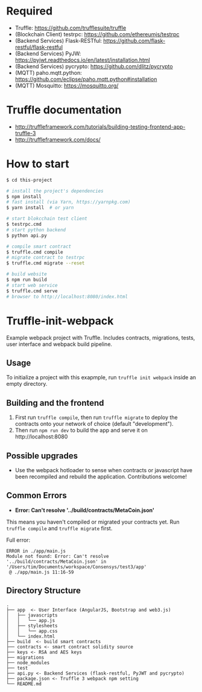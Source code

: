 # Required 
- Truffle: https://github.com/trufflesuite/truffle
- (Blockchain Client) testrpc: https://github.com/ethereumjs/testrpc
- (Backend Services) Flask-RESTful: https://github.com/flask-restful/flask-restful
- (Backend Services) PyJW: https://pyjwt.readthedocs.io/en/latest/installation.html
- (Backend Services) pycrypto: https://github.com/dlitz/pycrypto
- (MQTT) paho.mqtt.python: https://github.com/eclipse/paho.mqtt.python#installation
- (MQTT) Mosquitto: https://mosquitto.org/

# Truffle documentation
- http://truffleframework.com/tutorials/building-testing-frontend-app-truffle-3
- http://truffleframework.com/docs/

# How to start


```bash
$ cd this-project

# install the project's dependencies
$ npm install
# fast install (via Yarn, https://yarnpkg.com)
$ yarn install  # or yarn

# start blokcchain test client
$ testrpc.cmd 
# start python backend
$ python api.py

# compile smart contract
$ truffle.cmd compile
# migrate contract to testrpc
$ truffle.cmd migrate --reset

# build website
$ npm run build
# start web service
$ truffle.cmd serve
# browser to http://localhost:8080/index.html


```

# Truffle-init-webpack
Example webpack project with Truffle. Includes contracts, migrations, tests, user interface and webpack build pipeline.

## Usage

To initialize a project with this exapmple, run `truffle init webpack` inside an empty directory.

## Building and the frontend

1. First run `truffle compile`, then run `truffle migrate` to deploy the contracts onto your network of choice (default "development").
1. Then run `npm run dev` to build the app and serve it on http://localhost:8080

## Possible upgrades

* Use the webpack hotloader to sense when contracts or javascript have been recompiled and rebuild the application. Contributions welcome!

## Common Errors

* **Error: Can't resolve '../build/contracts/MetaCoin.json'**

This means you haven't compiled or migrated your contracts yet. Run `truffle compile` and `truffle migrate` first.

Full error:

```
ERROR in ./app/main.js
Module not found: Error: Can't resolve '../build/contracts/MetaCoin.json' in '/Users/tim/Documents/workspace/Consensys/test3/app'
 @ ./app/main.js 11:16-59
```


## Directory Structure


```
.
├── app  <- User Interface (AngularJS, Bootstrap and web3.js)
│   ├── javascripts
│   │   └── app.js
│   ├── stylesheets
│   │   └── app.css
│   └── index.html
├── build  <- build smart contracts
├── contracts <- smart contract solidity source
├── keys <- RSA and AES keys
├── migrations
├── node_modules
├── test
├── api.py <- Backend Services (flask-restful, PyJWT and pycrypto)
├── package.json <- Truffle 3 webpack npm setting
└── README.md

```
